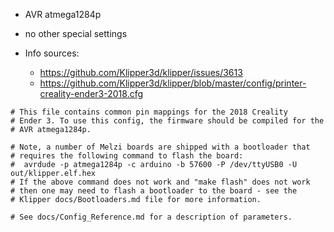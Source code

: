 - AVR atmega1284p
- no other special settings

- Info sources:
  - https://github.com/Klipper3d/klipper/issues/3613
  - https://github.com/Klipper3d/klipper/blob/master/config/printer-creality-ender3-2018.cfg


```
# This file contains common pin mappings for the 2018 Creality
# Ender 3. To use this config, the firmware should be compiled for the
# AVR atmega1284p.

# Note, a number of Melzi boards are shipped with a bootloader that
# requires the following command to flash the board:
#  avrdude -p atmega1284p -c arduino -b 57600 -P /dev/ttyUSB0 -U out/klipper.elf.hex
# If the above command does not work and "make flash" does not work
# then one may need to flash a bootloader to the board - see the
# Klipper docs/Bootloaders.md file for more information.

# See docs/Config_Reference.md for a description of parameters.
```

